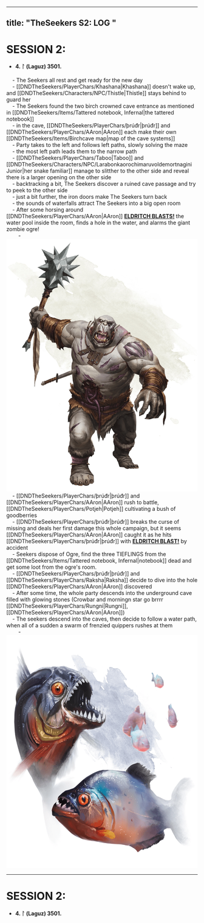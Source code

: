 
---
title: "TheSeekers S2: LOG "  
---

# SESSION 2:

- #### 4. ᛚ (Laguz) 3501.  
    - The Seekers all rest and get ready for the new day   
    - [[DNDTheSeekers/PlayerChars/Khashana|Khashana]] doesn't wake up, and [[DNDTheSeekers/Characters/NPC/Thistle|Thistle]] stays behind to guard her  
    - The Seekers found the two birch crowned cave entrance as mentioned in [[DNDTheSeekers/Items/Tattered notebook, Infernal|the tattered notebook]]   
    - in the cave, [[DNDTheSeekers/PlayerChars/þrúđr|þrúđr]] and [[DNDTheSeekers/PlayerChars/AAron|AAron]] each make their own [[DNDTheSeekers/Items/Birchcave map|map of the cave systems]]   
    - Party takes to the left and follows left paths, slowly solving the maze  
    - the most left path leads them to the narrow path  
    - [[DNDTheSeekers/PlayerChars/Taboo|Taboo]] and [[DNDTheSeekers/Characters/NPC/Larabonkaorochimaruvoldemortnagini Junior|her snake familiar]] manage to slitther to the other side and reveal there is a larger opening on the other side   
    - backtracking a bit, The Seekers discover a ruined cave passage and try to peek to the other side  
    - just a bit further, the iron doors make The Seekers turn back   
    - the sounds of waterfalls attract The Seekers into a big open room  
    - After some horsing around [[DNDTheSeekers/PlayerChars/AAron|AAron]] **[ELDRITCH BLASTS!](  )** the water pool inside the room, finds a hole in the water, and alarms the giant zombie ogre!  
        - ![](DNDTheSeekers/images/zombieogre.png)  
    - [[DNDTheSeekers/PlayerChars/þrúđr|þrúđr]] and [[DNDTheSeekers/PlayerChars/AAron|AAron]] rush to battle, [[DNDTheSeekers/PlayerChars/Potjeh|Potjeh]] cultivating a bush of goodberries  
    - [[DNDTheSeekers/PlayerChars/þrúđr|þrúđr]] breaks the curse of missing and deals her first damage this whole campaign, but it seems [[DNDTheSeekers/PlayerChars/AAron|AAron]] caught it as he hits [[DNDTheSeekers/PlayerChars/þrúđr|þrúđr]] with **[ELDRITCH BLAST!]( )** by accident  
    - Seekers dispose of Ogre, find the three TIEFLINGS from the [[DNDTheSeekers/Items/Tattered notebook, Infernal|notebook]] dead and get some loot from the ogre's room.  
    - [[DNDTheSeekers/PlayerChars/þrúđr|þrúđr]] and [[DNDTheSeekers/PlayerChars/Raksha|Raksha]] decide to dive into the hole [[DNDTheSeekers/PlayerChars/AAron|AAron]] discovered  
    - After some time, the whole party descends into the underground cave filled with glowing stones (Crowbar and morningn star go brrrr [[DNDTheSeekers/PlayerChars/Rungni|Rungni]], [[DNDTheSeekers/PlayerChars/AAron|AAron]])  
    - The seekers descend into the caves, then decide to follow a water path, when all of a sudden a swarm of frenzied quippers rushes at them   
        - ![](DNDTheSeekers/images/swarmquippers.png)  
___

# SESSION 2:

- #### 4. ᛚ (Laguz) 3501.